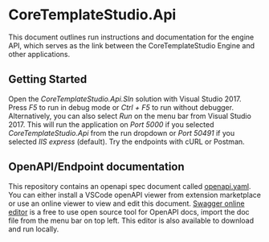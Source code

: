 # **CoreTemplateStudio.Api**

This document outlines run instructions and documentation for the engine API, which serves as the link between the CoreTemplateStudio Engine and other applications.

## Getting Started

Open the *CoreTemplateStudio.Api.Sln* solution with Visual Studio 2017. Press *F5* to run in debug mode or *Ctrl + F5* to run without debugger.
Alternatively, you can also select *Run* on the menu bar from Visual Studio 2017. This will run the application on *Port 5000* if you selected
*CoreTemplateStudio.Api* from the run dropdown or *Port 50491* if you selected *IIS express* (default). Try the endpoints with cURL or Postman.

## OpenAPI/Endpoint documentation

This repository contains an openapi spec document called [openapi.yaml](https://github.com/Microsoft/CoreTemplateStudio/blob/dev/code/src/CoreTemplateStudio/CoreTemplateStudio.Api/openapi.yaml).
You can either install a VSCode openAPI viewer from extension marketplace or use an online viewer to view and edit this document.
[Swagger online editor](https://editor.swagger.io/) is a free to use open source tool for OpenAPI docs, import the doc file from the menu bar on top left.
This editor is also available to download and run locally.
